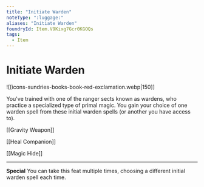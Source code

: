 ```yaml
---
title: "Initiate Warden"
noteType: ":luggage:"
aliases: "Initiate Warden"
foundryId: Item.V9Kixg7Gcr0KGOQs
tags:
  - Item
---
```


# Initiate Warden
![[icons-sundries-books-book-red-exclamation.webp|150]]

You've trained with one of the ranger sects known as wardens, who practice a specialized type of primal magic. You gain your choice of one warden spell from these initial warden spells (or another you have access to).

[[Gravity Weapon]]

[[Heal Companion]]

[[Magic Hide]]

* * *

**Special** You can take this feat multiple times, choosing a different initial warden spell each time.
